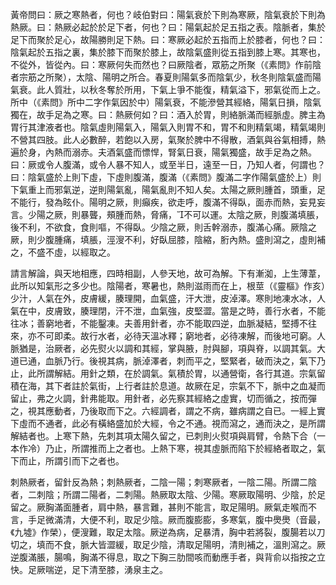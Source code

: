 黃帝問曰：厥之寒熱者，何也？岐伯對曰：陽氣衰於下則為寒厥，陰氣衰於下則為熱厥。曰：熱厥必起於於足下者，何也？曰：陽氣起於足五指之表。陰脈者，集於足下而聚於足心，故陽勝則足下熱。曰：寒厥必起於五指而上於膝者，何也？曰：陰氣起於五指之裏，集於膝下而聚於膝上，故陰氣盛則從五指到膝上寒。其寒也，不從外，皆從內。曰：寒厥何失而然也？曰厥陰者，眾筋之所聚（《素問》作前陰者宗筋之所聚），太陰、陽明之所合。春夏則陽氣多而陰氣少，秋冬則陰氣盛而陽氣衰。此人質壯，以秋冬奪於所用，下氣上爭不能復，精氣溢下，邪氣從而上之。所中（《素問》所中二字作氣因於中）陽氣衰，不能滲營其經絡，陽氣日損，陰氣獨在，故手足為之寒。曰：熱厥何如？曰：酒入於胃，則絡脈滿而經脈虛。脾主為胃行其津液者也。陰氣虛則陽氣入，陽氣入則胃不和，胃不和則精氣竭，精氣竭則不營其四肢。此人必數醉，若飽以入房，氣聚於脾中不得散，酒氣與谷氣相搏，熱遍於身，內熱而溺赤。夫酒氣盛而慓悍，腎氣日衰，陽氣獨盛，故手足為之熱。曰：厥或令人腹滿，或令人暴不知人，或至半日，遠至一日，乃知人者，何謂也？曰：陰氣盛於上則下虛，下虛則腹滿，腹滿（《素問》腹滿二字作陽氣盛於上）則下氣重上而邪氣逆，逆則陽氣亂，陽氣亂則不知人矣。太陽之厥則腫首，頭重，足不能行，發為眩仆。陽明之厥，則癲疾，欲走呼，腹滿不得臥，面赤而熱，妄見妄言。少陽之厥，則暴聾，頰腫而熱，脅痛，不可以運。太陰之厥，則腹滿填脹，後不利，不欲食，食則嘔，不得臥。少陰之厥，則舌幹溺赤，腹滿心痛。厥陰之厥，則少腹腫痛，填脹，涇溲不利，好臥屈膝，陰縮，胻內熱。盛則瀉之，虛則補之，不盛不虛，以經取之。

請言解論，與天地相應，四時相副，人參天地，故可為解。下有漸洳，上生薄葦，此所以知氣形之多少也。陰陽者，寒暑也，熱則滋雨而在上，根莖（《靈樞》作亥）少汁，人氣在外，皮膚緩，腠理開，血氣盛，汗大泄，皮淖澤。寒則地凍水冰，人氣在中，皮膚致，腠理閉，汗不泄，血氣強，皮堅澀。當是之時，善行水者，不能往冰；善窮地者，不能鑿凍。夫善用針者，亦不能取四逆，血脈凝結，堅搏不往來，亦不可即柔。故行水者，必待天溫冰釋；窮地者，必待凍解，而後地可窮。人脈猶是，治厥者，必先熨火以調和其經，掌與腋，肘與腳，項與脊，以調其氣。大道已通，血脈乃行。後視其病，脈淖澤者，刺而平之，堅緊者，破而決之，氣下乃止，此所謂解結。用針之類，在於調氣。氣積於胃，以通營衛，各行其道。宗氣留積在海，其下者註於氣街，上行者註於息道。故厥在足，宗氣不下，脈中之血凝而留止，弗之火調，針弗能取。用針者，必先察其經絡之虛實，切而循之，按而彈之，視其應動者，乃後取而下之。六經調者，謂之不病，雖病謂之自已。一經上實下虛而不通者，此必有橫絡盛加於大經，令之不通。視而瀉之，通而決之，是所謂解結者也。上寒下熱，先刺其項太陽久留之，已刺則火熨項與肩臂，令熱下合（一本作冷）乃止，所謂推而上之者也。上熱下寒，視其虛脈而陷下於經絡者取之，氣下而止，所謂引而下之者也。

刺熱厥者，留針反為熱；刺熱厥者，二陰一陽；刺寒厥者，一陰二陽。所謂二陰者，二刺陰；所謂二陽者，二刺陽。熱厥取太陰、少陽。寒厥取陽明、少陰，於足留之。厥胸滿面腫者，肩中熱，暴言難，甚則不能言，取足陽明。厥氣走喉而不言，手足微滿清，大便不利，取足少陰。厥而腹膨膨，多寒氣，腹中爂爂（音最，《九墟》作榮），便溲難，取足太陰。厥逆為病，足暴清，胸中若將裂，腹腸若以刀切之，填而不食，脈大皆澀緩，取足少陰，清取足陽明，清則補之，溫則瀉之。厥逆腹滿脹，腸鳴，胸滿不得息，取之下胸三肋間咳而動應手者，與背俞以指按之立快。足厥喘逆，足下清至膝，湧泉主之。